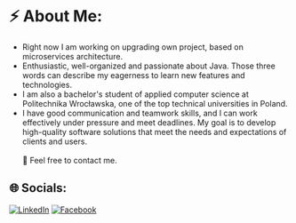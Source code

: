 
# ⚡ About Me:
- Right now I am working on upgrading own project, based on microservices architecture.
- Enthusiastic, well-organized and passionate about Java. Those three words can describe my eagerness to learn new features and technologies.
- I am also a bachelor's student of applied computer science at Politechnika Wrocławska, one of the top technical universities in Poland.
- I have good communication and teamwork skills, and I can work effectively under pressure and meet deadlines. My goal is to develop high-quality software solutions that meet the needs and expectations of clients and users.<br><br> 💬 Feel free to contact me.

## 🌐 Socials:
[![LinkedIn](https://img.shields.io/badge/LinkedIn-0077B5?style=for-the-badge&logo=linkedin&logoColor=white)](https://linkedin.com/in/vburmus) 
[![Facebook](https://img.shields.io/badge/Facebook-1877F2?style=for-the-badge&logo=facebook&logoColor=white)](https://www.facebook.com/profile.php?id=100072446590405&sk=map)




